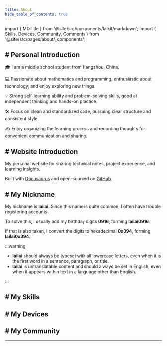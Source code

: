```yaml
---
title: About
hide_table_of_contents: true
---
```


import { MDTitle } from '@site/src/components/laikit/markdown';
import { Skills, Devices, Community, Comments } from '@site/src/pages/about/\_components';

<div style={{maxWidth: '664px', margin: 'auto'}}>

<MDTitle title="About" />

## # Personal Introduction

🎓 I am a middle school student from Hangzhou, China.

💻 Passionate about mathematics and programming, enthusiastic about technology, and enjoy exploring new things.

💡 Strong self-learning ability and problem-solving skills, good at independent thinking and hands-on practice.

🛠️ Focus on clean and standardized code, pursuing clear structure and consistent style.

✍️ Enjoy organizing the learning process and recording thoughts for convenient communication and sharing.

## # Website Introduction

My personal website for sharing technical notes, project experience, and learning insights.

Built with [Docusaurus](https://docusaurus.io) and open-sourced on [GitHub](https://github.com/lailai0916/lailai0916.github.io).

## # My Nickname

My nickname is **lailai**. Since this name is quite common, I often have trouble registering accounts.

To solve this, I usually add my birthday digits **0916**, forming **lailai0916**.

If that is also taken, I convert the digits to hexadecimal **0x394**, forming **lailai0x394**.

:::warning

- **lailai** should always be typeset with all lowercase letters, even when it is the first word in a sentence, paragraph, or title.
- **lailai** is untranslatable content and should always be set in English, even when it appears within text in a language other than English.

:::

## # My Skills

<Skills />

## # My Devices

<Devices />

## # My Community

<Community />

---

<Comments />

</div>
